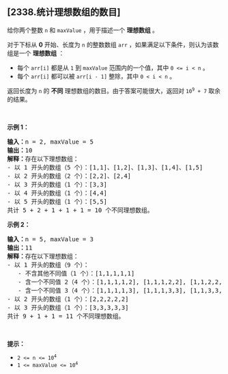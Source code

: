 ## [2338.统计理想数组的数目]
<p>给你两个整数 <code>n</code> 和 <code>maxValue</code> ，用于描述一个 <strong>理想数组</strong> 。</p>

<p>对于下标从 <strong>0</strong> 开始、长度为 <code>n</code> 的整数数组 <code>arr</code> ，如果满足以下条件，则认为该数组是一个 <strong>理想数组</strong> ：</p>

<ul>
	<li>每个 <code>arr[i]</code> 都是从 <code>1</code> 到 <code>maxValue</code> 范围内的一个值，其中 <code>0 &lt;= i &lt; n</code> 。</li>
	<li>每个 <code>arr[i]</code> 都可以被 <code>arr[i - 1]</code> 整除，其中 <code>0 &lt; i &lt; n</code> 。</li>
</ul>

<p>返回长度为 <code>n</code> 的 <strong>不同</strong> 理想数组的数目。由于答案可能很大，返回对 <code>10<sup>9</sup> + 7</code> 取余的结果。</p>

<p>&nbsp;</p>

<p><strong>示例 1：</strong></p>

<pre><strong>输入：</strong>n = 2, maxValue = 5
<strong>输出：</strong>10
<strong>解释：</strong>存在以下理想数组：
- 以 1 开头的数组（5 个）：[1,1]、[1,2]、[1,3]、[1,4]、[1,5]
- 以 2 开头的数组（2 个）：[2,2]、[2,4]
- 以 3 开头的数组（1 个）：[3,3]
- 以 4 开头的数组（1 个）：[4,4]
- 以 5 开头的数组（1 个）：[5,5]
共计 5 + 2 + 1 + 1 + 1 = 10 个不同理想数组。
</pre>

<p><strong>示例 2：</strong></p>

<pre><strong>输入：</strong>n = 5, maxValue = 3
<strong>输出：</strong>11
<strong>解释：</strong>存在以下理想数组：
- 以 1 开头的数组（9 个）：
   - 不含其他不同值（1 个）：[1,1,1,1,1] 
   - 含一个不同值 2（4 个）：[1,1,1,1,2], [1,1,1,2,2], [1,1,2,2,2], [1,2,2,2,2]
   - 含一个不同值 3（4 个）：[1,1,1,1,3], [1,1,1,3,3], [1,1,3,3,3], [1,3,3,3,3]
- 以 2 开头的数组（1 个）：[2,2,2,2,2]
- 以 3 开头的数组（1 个）：[3,3,3,3,3]
共计 9 + 1 + 1 = 11 个不同理想数组。
</pre>

<p>&nbsp;</p>

<p><strong>提示：</strong></p>

<ul>
	<li><code>2 &lt;= n &lt;= 10<sup>4</sup></code></li>
	<li><code>1 &lt;= maxValue &lt;= 10<sup>4</sup></code></li>
</ul>
